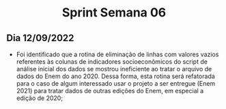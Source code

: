 <h1 align="center"> Sprint Semana 06 </h1>


## Dia 12/09/2022
- Foi identificado que a rotina de eliminação de linhas com valores vazios referentes às colunas de indicadores socioeconômicos do script de análise inicial dos dados se mostrou ineficiente ao tratar o arquivo de dados do Enem do ano 2020. Dessa forma, esta rotina será refatorada para o caso de algum interessado usar o projeto a ser entregue (Enem 2021) para tratar dados de outras edições do Enem, em especial a edição de 2020;